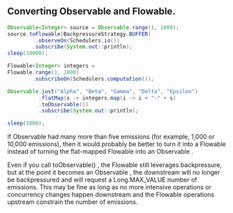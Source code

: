 
## Converting Observable and Flowable.
``` java
Observable<Integer> source = Observable.range(1, 1000);
source.toFlowable(BackpressureStrategy.BUFFER)
		 .observeOn(Schedulers.io())
		.subscribe(System.out::println);
sleep(10000);
```

``` java
Flowable<Integer> integers =
Flowable.range(1, 1000)
		.subscribeOn(Schedulers.computation());

Observable.just("Alpha", "Beta", "Gamma", "Delta", "Epsilon")
		  .flatMap(s -> integers.map(i -> i + "-" + s)
		  .toObservable())
		  .subscribe(System.out::println);

sleep(5000);
```

If Observable  had many more than five emissions (for example, 1,000 or
10,000 emissions), then it would probably be better to turn it into a Flowable instead of
turning the flat-mapped Flowable into an Observable .

Even if you call toObservable() , the Flowable still leverages backpressure, but at the
point it becomes an Observable , the downstream will no longer be backpressured and will
request a Long.MAX_VALUE number of emissions. This may be fine as long as no more
intensive operations or concurrency changes happen downstream and the Flowable
operations upstream constrain the number of emissions.

